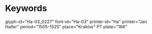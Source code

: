 # Keywords
glyph-id="Ha-03_0227"
font-id="Ha-03"
printer-id="Ha"
printer="Jan Haller"
period="1505–1525"
place="Kraków"
PT plate="166"
